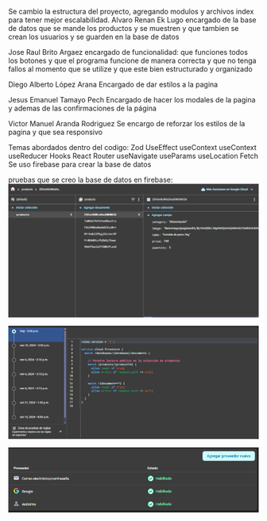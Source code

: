 Se cambio la estructura del proyecto, agregando modulos y archivos index para tener mejor escalabilidad.
Alvaro Renan Ek Lugo encargado de la base de datos que se mande los productos y se muestren y que tambien se crean los usuarios y se guarden en la base de datos

Jose Raul Brito Argaez encargado de funcionalidad: que funciones todos los botones y que el programa funcione de manera correcta y que no tenga fallos al momento que se utilize y que este bien estructurado y organizado 

Diego Alberto López  Arana Encargado de dar estilos a la pagina 

Jesus Emanuel Tamayo Pech Encargado de hacer los modales de la pagina y ademas de las confirmaciones de la página

Victor Manuel Aranda Rodriguez Se encargo de reforzar los estilos de la pagina y que sea responsivo 

Temas abordados dentro del codigo:
Zod
UseEffect
useContext
useContext
useReducer
Hooks
React Router
useNavigate
useParams
useLocation
Fetch
Se uso firebase para crear la base de datos

pruebas que se creo la base de datos en firebase:
![alt text](image.png)

![alt text](image-1.png)

![alt text](image-2.png)

